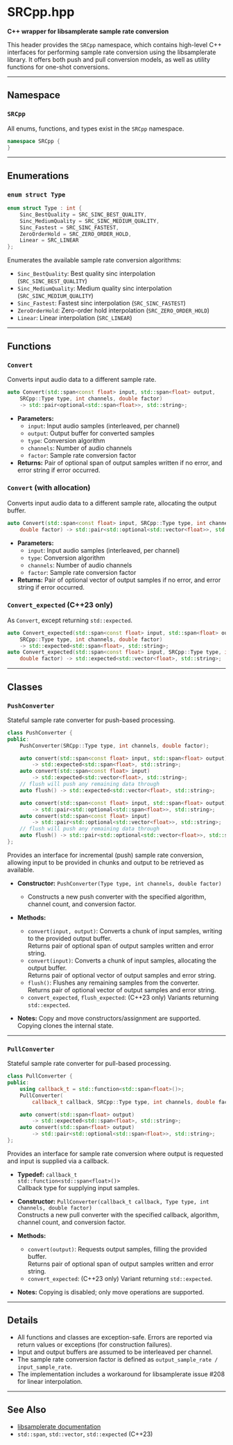 # SRCpp.hpp

**C++ wrapper for libsamplerate sample rate conversion**

This header provides the `SRCpp` namespace, which contains high-level C++ interfaces for performing sample rate conversion using the libsamplerate library. It offers both push and pull conversion models, as well as utility functions for one-shot conversions.

---

## Namespace

### `SRCpp`

All enums, functions, and types exist in the `SRCpp` namespace.

```cpp
namespace SRCpp {
}
```

---

## Enumerations

### `enum struct Type`

```cpp
enum struct Type : int {
    Sinc_BestQuality = SRC_SINC_BEST_QUALITY,
    Sinc_MediumQuality = SRC_SINC_MEDIUM_QUALITY,
    Sinc_Fastest = SRC_SINC_FASTEST,
    ZeroOrderHold = SRC_ZERO_ORDER_HOLD,
    Linear = SRC_LINEAR
};
```

Enumerates the available sample rate conversion algorithms:

- `Sinc_BestQuality`: Best quality sinc interpolation (`SRC_SINC_BEST_QUALITY`)
- `Sinc_MediumQuality`: Medium quality sinc interpolation (`SRC_SINC_MEDIUM_QUALITY`)
- `Sinc_Fastest`: Fastest sinc interpolation (`SRC_SINC_FASTEST`)
- `ZeroOrderHold`: Zero-order hold interpolation (`SRC_ZERO_ORDER_HOLD`)
- `Linear`: Linear interpolation (`SRC_LINEAR`)

---

## Functions

### `Convert`

Converts input audio data to a different sample rate.

```cpp
auto Convert(std::span<const float> input, std::span<float> output,
    SRCpp::Type type, int channels, double factor)
    -> std::pair<optional<std::span<float>>, std::string>;
```

- **Parameters:**
    - `input`: Input audio samples (interleaved, per channel)
    - `output`: Output buffer for converted samples
    - `type`: Conversion algorithm
    - `channels`: Number of audio channels
    - `factor`: Sample rate conversion factor
- **Returns:** Pair of optional span of output samples written if no error, and error string if error occurred.

### `Convert` (with allocation)

Converts input audio data to a different sample rate, allocating the output buffer.

```cpp
auto Convert(std::span<const float> input, SRCpp::Type type, int channels,
    double factor) -> std::pair<std::optional<std::vector<float>>, std::string>;
```

- **Parameters:**
    - `input`: Input audio samples (interleaved, per channel)
    - `type`: Conversion algorithm
    - `channels`: Number of audio channels
    - `factor`: Sample rate conversion factor
- **Returns:** Pair of optional vector of output samples if no error, and error string if error occurred.


### `Convert_expected` (C++23 only)

As `Convert`, except returning `std::expected`.

```cpp
auto Convert_expected(std::span<const float> input, std::span<float> output,
    SRCpp::Type type, int channels, double factor)
    -> std::expected<std::span<float>, std::string>;
auto Convert_expected(std::span<const float> input, SRCpp::Type type, int channels,
    double factor) -> std::expected<std::vector<float>, std::string>;
```

---

## Classes

### `PushConverter`

Stateful sample rate converter for push-based processing.

```cpp
class PushConverter {
public:
    PushConverter(SRCpp::Type type, int channels, double factor);

    auto convert(std::span<const float> input, std::span<float> output)
        -> std::expected<std::span<float>, std::string>;
    auto convert(std::span<const float> input)
        -> std::expected<std::vector<float>, std::string>;
    // flush will push any remaining data through
    auto flush() -> std::expected<std::vector<float>, std::string>;

    auto convert(std::span<const float> input, std::span<float> output)
        -> std::pair<std::optional<std::span<float>>, std::string>;
    auto convert(std::span<const float> input)
        -> std::pair<std::optional<std::vector<float>>, std::string>;
    // flush will push any remaining data through
    auto flush() -> std::pair<std::optional<std::vector<float>>, std::string>;
};
```

Provides an interface for incremental (push) sample rate conversion, allowing input to be provided in chunks and output to be retrieved as available.

- **Constructor:** `PushConverter(Type type, int channels, double factor)`
    - Constructs a new push converter with the specified algorithm, channel count, and conversion factor.

- **Methods:**
    - `convert(input, output)`: Converts a chunk of input samples, writing to the provided output buffer.  
        Returns pair of optional span of output samples written and error string.
    - `convert(input)`: Converts a chunk of input samples, allocating the output buffer.  
        Returns pair of optional vector of output samples and error string.
    - `flush()`: Flushes any remaining samples from the converter.  
        Returns pair of optional vector of output samples and error string.
    - `convert_expected`, `flush_expected`: (C++23 only) Variants returning `std::expected`.

- **Notes:** Copy and move constructors/assignment are supported. Copying clones the internal state.

---

### `PullConverter`

Stateful sample rate converter for pull-based processing.

```cpp
class PullConverter {
public:
    using callback_t = std::function<std::span<float>()>;
    PullConverter(
        callback_t callback, SRCpp::Type type, int channels, double factor);

    auto convert(std::span<float> output)
        -> std::expected<std::span<float>, std::string>;
    auto convert(std::span<float> output)
        -> std::pair<std::optional<std::span<float>>, std::string>;
};
```

Provides an interface for sample rate conversion where output is requested and input is supplied via a callback.

- **Typedef:** `callback_t`  
    `std::function<std::span<float>()>`  
    Callback type for supplying input samples.

- **Constructor:** `PullConverter(callback_t callback, Type type, int channels, double factor)`  
    Constructs a new pull converter with the specified callback, algorithm, channel count, and conversion factor.

- **Methods:**
    - `convert(output)`: Requests output samples, filling the provided buffer.  
        Returns pair of optional span of output samples written and error string.
    - `convert_expected`: (C++23 only) Variant returning `std::expected`.

- **Notes:** Copying is disabled; only move operations are supported.

---

## Details

- All functions and classes are exception-safe. Errors are reported via return values or exceptions (for construction failures).
- Input and output buffers are assumed to be interleaved per channel.
- The sample rate conversion factor is defined as `output_sample_rate / input_sample_rate`.
- The implementation includes a workaround for libsamplerate issue #208 for linear interpolation.

---

## See Also

- [libsamplerate documentation](http://www.mega-nerd.com/SRC/)
- `std::span`, `std::vector`, `std::expected` (C++23)
